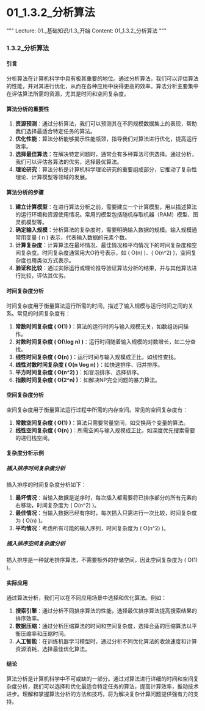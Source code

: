 # 01_1.3.2_分析算法

"""
Lecture: 01._基础知识/1.3_开始
Content: 01_1.3.2_分析算法
"""

### 1.3.2_分析算法
#### 引言
分析算法在计算机科学中具有极其重要的地位。通过分析算法，我们可以评估算法的性能，并对其进行优化，从而在各种应用中获得更高的效率。算法分析主要集中在评估算法所需的资源，尤其是时间和空间复杂度。

#### 算法分析的重要性
1. **资源预测**：通过分析算法，我们可以预测其在不同规模数据集上的表现，帮助我们选择最适合特定任务的算法。
2. **优化性能**：算法分析能够揭示性能瓶颈，指导我们对算法进行优化，提高运行效率。
3. **选择最佳算法**：在解决特定问题时，通常会有多种算法可供选择。通过分析，我们可以评估各算法的优劣，选择最优算法。
4. **理论研究**：算法分析是计算机科学理论研究的重要组成部分，它推动了复杂性理论、计算模型等领域的发展。

#### 算法分析的步骤
1. **建立计算模型**：在进行算法分析之前，需要建立一个计算模型，用以描述算法的运行环境和资源使用情况。常用的模型包括随机存取机器（RAM）模型、图灵机模型等。
2. **确定输入规模**：分析算法的复杂度时，需要明确输入数据的规模。输入规模通常用变量 \( n \) 表示，代表输入数据的元素个数。
3. **计算复杂度**：计算算法在最坏情况、最佳情况和平均情况下的时间复杂度和空间复杂度。时间复杂度通常用大O符号表示，如 \( O(n) \)、\( O(n^2) \)，空间复杂度也用类似方式表示。
4. **验证和比较**：通过实际运行或理论推导验证算法分析的结果，并与其他算法进行比较，评估其优劣。

#### 时间复杂度分析
时间复杂度用于衡量算法运行所需的时间，描述了输入规模与运行时间之间的关系。常见的时间复杂度有：
1. **常数时间复杂度 \( O(1) \)**：算法的运行时间与输入规模无关，如数组访问操作。
2. **对数时间复杂度 \( O(\log n) \)**：运行时间随着输入规模的对数增长，如二分查找。
3. **线性时间复杂度 \( O(n) \)**：运行时间与输入规模成正比，如线性查找。
4. **线性对数时间复杂度 \( O(n \log n) \)**：如快速排序、归并排序。
5. **平方时间复杂度 \( O(n^2) \)**：如冒泡排序、选择排序。
6. **指数时间复杂度 \( O(2^n) \)**：如解决NP完全问题的暴力算法。

#### 空间复杂度分析
空间复杂度用于衡量算法运行过程中所需的内存空间。常见的空间复杂度有：
1. **常数空间复杂度 \( O(1) \)**：算法只需要常量空间，如交换两个变量的算法。
2. **线性空间复杂度 \( O(n) \)**：所需空间与输入规模成正比，如深度优先搜索需要的递归栈空间。

#### 复杂度分析示例
##### 插入排序时间复杂度分析
插入排序的时间复杂度分析如下：
1. **最坏情况**：当输入数据是逆序时，每次插入都需要将已排序部分的所有元素向右移动，时间复杂度为 \( O(n^2) \)。
2. **最佳情况**：当输入数据已经有序时，每次插入只需进行一次比较，时间复杂度为 \( O(n) \)。
3. **平均情况**：考虑所有可能的输入序列，时间复杂度为 \( O(n^2) \)。

##### 插入排序空间复杂度分析
插入排序是一种就地排序算法，不需要额外的存储空间，因此空间复杂度为 \( O(1) \)。

#### 实际应用
通过算法分析，我们可以在不同应用场景中选择和优化算法。例如：
1. **搜索引擎**：通过分析不同排序算法的性能，选择最优排序算法提高搜索结果的排序效率。
2. **数据压缩**：通过分析压缩算法的时间和空间复杂度，选择合适的压缩算法以平衡压缩率和压缩时间。
3. **人工智能**：在训练机器学习模型时，通过分析不同优化算法的收敛速度和计算资源消耗，选择最佳优化算法。

#### 结论
算法分析是计算机科学中不可或缺的一部分。通过对算法进行详细的时间和空间复杂度分析，我们可以选择和优化最适合特定任务的算法，提高计算效率，推动技术进步。理解和掌握算法分析的方法和技巧，将为解决复杂计算问题提供强有力的支持。
